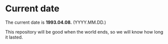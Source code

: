 # Current date

The current date is **1993.04.08.** (YYYY.MM.DD.)

This repository will be good when the world ends, so we will know how long it lasted.